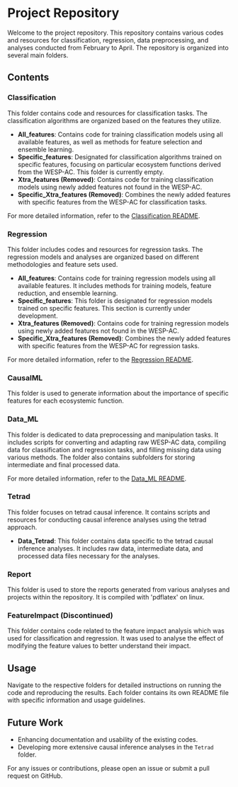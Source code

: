 # Project Repository

Welcome to the project repository. This repository contains various codes and resources for classification, regression, data preprocessing, and analyses conducted from February to April. The repository is organized into several main folders.

## Contents

### Classification
This folder contains code and resources for classification tasks. The classification algorithms are organized based on the features they utilize.

- **All_features**: Contains code for training classification models using all available features, as well as methods for feature selection and ensemble learning.
- **Specific_features**: Designated for classification algorithms trained on specific features, focusing on particular ecosystem functions derived from the WESP-AC. This folder is currently empty.
- **Xtra_features (Removed)**: Contains code for training classification models using newly added features not found in the WESP-AC.
- **Specific_Xtra_features (Removed)**: Combines the newly added features with specific features from the WESP-AC for classification tasks.

For more detailed information, refer to the [Classification README](./Classification/readme.md).

### Regression
This folder includes codes and resources for regression tasks. The regression models and analyses are organized based on different methodologies and feature sets used.

- **All_features**: Contains code for training regression models using all available features. It includes methods for training models, feature reduction, and ensemble learning.
- **Specific_features**: This folder is designated for regression models trained on specific features. This section is currently under development.
- **Xtra_features (Removed)**: Contains code for training regression models using newly added features not found in the WESP-AC.
- **Specific_Xtra_features (Removed)**: Combines the newly added features with specific features from the WESP-AC for regression tasks.

For more detailed information, refer to the [Regression README](./Regression/readme.md).

### CausalML
This folder is used to generate information about the importance of specific features for each ecosystemic function.

### Data_ML
This folder is dedicated to data preprocessing and manipulation tasks. It includes scripts for converting and adapting raw WESP-AC data, compiling data for classification and regression tasks, and filling missing data using various methods. The folder also contains subfolders for storing intermediate and final processed data.

For more detailed information, refer to the [Data_ML README](./Data_ML/readme.md).



### Tetrad
This folder focuses on tetrad causal inference. It contains scripts and resources for conducting causal inference analyses using the tetrad approach.

- **Data_Tetrad**: This folder contains data specific to the tetrad causal inference analyses. It includes raw data, intermediate data, and processed data files necessary for the analyses.

### Report
This folder is used to store the reports generated from various analyses and projects within the repository.
It is compiled with 'pdflatex' on linux.



### FeatureImpact (Discontinued)
This folder contains code related to the feature impact analysis which was used for classification and regression.
It was used to analyse the effect of modifying the feature values to better understand their impact.


## Usage
Navigate to the respective folders for detailed instructions on running the code and reproducing the results. Each folder contains its own README file with specific information and usage guidelines.

## Future Work
- Enhancing documentation and usability of the existing codes.
- Developing more extensive causal inference analyses in the `Tetrad` folder.


For any issues or contributions, please open an issue or submit a pull request on GitHub.
